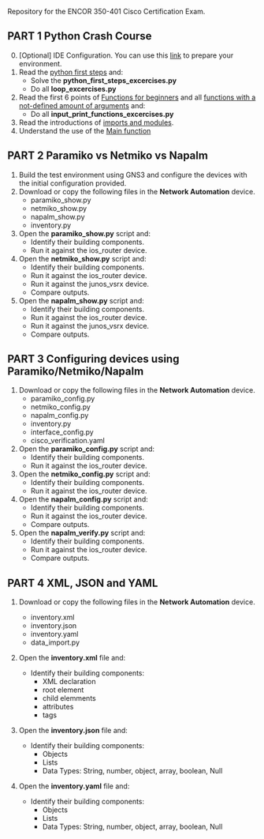 Repository for the ENCOR 350-401 Cisco Certification Exam.

## PART 1 Python Crash Course

0. [Optional] IDE Configuration. You can use this [link](https://developer.cisco.com/learning/lab/dev-win/step/1) to prepare your environment.
1. Read the [python first steps](https://realpython.com/python-first-steps/) and:
    - Solve the **python_first_steps_excercises.py**
    - Do all **loop_excercises.py**
2. Read the first 6 points of [Functions for beginners](https://towardsdatascience.com/python-for-beginners-functions-2e4534f0ae9d) and all [functions with a not-defined amount of arguments](https://www.geeksforgeeks.org/args-kwargs-python/) and:
    - Do all **input_print_functions_excercises.py**
3. Read the introductions of [imports and modules](https://www.programiz.com/python-programming/modules).
4. Understand the use of the [Main function](https://realpython.com/python-main-function/)

## PART 2 Paramiko vs Netmiko vs Napalm

1. Build the test environment using GNS3 and configure the devices with the initial configuration provided.
2. Download or copy the following files in the **Network Automation** device. 
    - paramiko_show.py
    - netmiko_show.py
    - napalm_show.py
    - inventory.py
3. Open the **paramiko_show.py** script and:
    - Identify their building components.
    - Run it against the ios_router device.
4. Open the **netmiko_show.py** script and:
    - Identify their building components.
    - Run it against the ios_router device.
    - Run it against the junos_vsrx device.
    - Compare outputs. 
5. Open the **napalm_show.py** script and:
    - Identify their building components.
    - Run it against the ios_router device.
    - Run it against the junos_vsrx device.
    - Compare outputs. 

## PART 3 Configuring devices using Paramiko/Netmiko/Napalm

1. Download or copy the following files in the **Network Automation** device. 
    - paramiko_config.py
    - netmiko_config.py
    - napalm_config.py
    - inventory.py
    - interface_config.py
    - cisco_verification.yaml
3. Open the **paramiko_config.py** script and:
    - Identify their building components.
    - Run it against the ios_router device.
4. Open the **netmiko_config.py** script and:
    - Identify their building components.
    - Run it against the ios_router device.
5. Open the **napalm_config.py** script and:
    - Identify their building components.
    - Run it against the ios_router device.
    - Compare outputs.
6. Open the **napalm_verify.py** script and:
    - Identify their building components.
    - Run it against the ios_router device.
    - Compare outputs.

## PART 4 XML, JSON and YAML

1. Download or copy the following files in the **Network Automation** device.
    - inventory.xml
    - inventory.json
    - inventory.yaml
    - data_import.py
2. Open the **inventory.xml** file and:
    - Identify their building components:
        - XML declaration
        - root element
        - child elemments
        - attributes
        - tags
3. Open the **inventory.json** file and:
    - Identify their building components:
        - Objects
        - Lists
        - Data Types: String, number, object, array, boolean, Null

4. Open the **inventory.yaml** file and:
    - Identify their building components:
        - Objects
        - Lists
        - Data Types: String, number, object, array, boolean, Null

